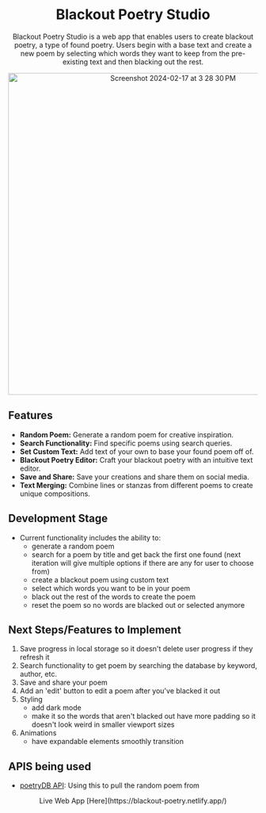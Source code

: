 <h1 align="center">Blackout Poetry Studio</h1>
<p align="center">
  Blackout Poetry Studio is a web app that enables users to create blackout poetry, a type of found poetry. Users begin with a base text and create a new poem by selecting which words they want to keep from the pre-existing text and then blacking out the rest.
</p>
<p align="center">
  <a href="https://blackout-poetry.netlify.app/" target="_blank">
    <img width="650" alt="Screenshot 2024-02-17 at 3 28 30 PM" src="https://github.com/raisa-d/BlackoutPoetryMaker/assets/144272001/302e3db6-c6d0-4b28-9633-44c6204974a9">
  </a>
</p>

## Features

- **Random Poem:** Generate a random poem for creative inspiration.
- **Search Functionality:** Find specific poems using search queries.
- **Set Custom Text:** Add text of your own to base your found poem off of.
- **Blackout Poetry Editor:** Craft your blackout poetry with an intuitive text editor.
- **Save and Share:** Save your creations and share them on social media.
- **Text Merging:** Combine lines or stanzas from different poems to create unique compositions.

## Development Stage 
- Current functionality includes the ability to: 
  - generate a random poem
  - search for a poem by title and get back the first one found (next iteration will give multiple options if there are any for user to choose from)
  - create a blackout poem using custom text
  - select which words you want to be in your poem
  - black out the rest of the words to create the poem
  - reset the poem so no words are blacked out or selected anymore

## Next Steps/Features to Implement
1. Save progress in local storage so it doesn't delete user progress if they refresh it
2. Search functionality to get poem by searching the database by keyword, author, etc.
3. Save and share your poem
4. Add an 'edit' button to edit a poem after you've blacked it out
5. Styling
   - add dark mode
   - make it so the words that aren't blacked out have more padding so it doesn't look weird in smaller viewport sizes
6. Animations
   - have expandable elements smoothly transition

## APIS being used
- [poetryDB API](https://poetrydb.org/index.html): Using this to pull the random poem from
<p align="center">
  Live Web App [Here](https://blackout-poetry.netlify.app/)
</p>
